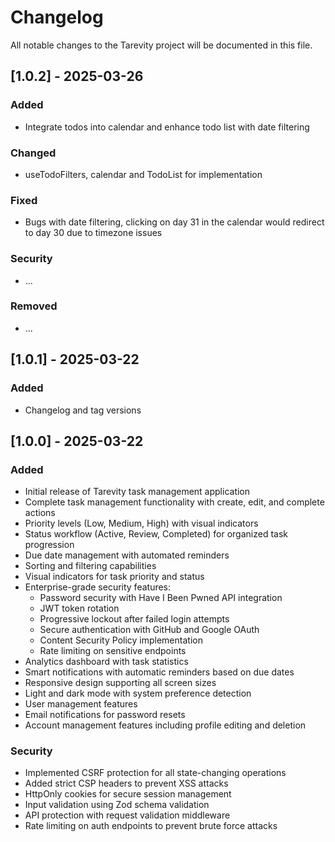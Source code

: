 # Changelog

All notable changes to the Tarevity project will be documented in this file.

## [1.0.2] - 2025-03-26

### Added

- Integrate todos into calendar and enhance todo list with date filtering

### Changed

- useTodoFilters, calendar and TodoList for implementation

### Fixed

- Bugs with date filtering, clicking on day 31 in the calendar would redirect to day 30 due to timezone issues

### Security

- ...

### Removed

- ...

## [1.0.1] - 2025-03-22

### Added

- Changelog and tag versions

## [1.0.0] - 2025-03-22

### Added

- Initial release of Tarevity task management application
- Complete task management functionality with create, edit, and complete actions
- Priority levels (Low, Medium, High) with visual indicators
- Status workflow (Active, Review, Completed) for organized task progression
- Due date management with automated reminders
- Sorting and filtering capabilities
- Visual indicators for task priority and status
- Enterprise-grade security features:
  - Password security with Have I Been Pwned API integration
  - JWT token rotation
  - Progressive lockout after failed login attempts
  - Secure authentication with GitHub and Google OAuth
  - Content Security Policy implementation
  - Rate limiting on sensitive endpoints
- Analytics dashboard with task statistics
- Smart notifications with automatic reminders based on due dates
- Responsive design supporting all screen sizes
- Light and dark mode with system preference detection
- User management features
- Email notifications for password resets
- Account management features including profile editing and deletion

### Security

- Implemented CSRF protection for all state-changing operations
- Added strict CSP headers to prevent XSS attacks
- HttpOnly cookies for secure session management
- Input validation using Zod schema validation
- API protection with request validation middleware
- Rate limiting on auth endpoints to prevent brute force attacks
